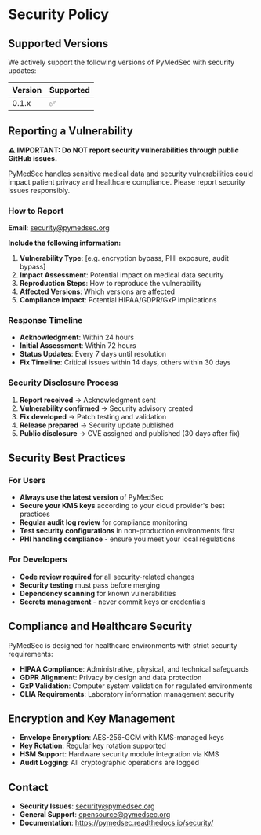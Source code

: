 # Security Policy

## Supported Versions

We actively support the following versions of PyMedSec with security updates:

| Version | Supported          |
| ------- | ------------------ |
| 0.1.x   | :white_check_mark: |

## Reporting a Vulnerability

**⚠️ IMPORTANT: Do NOT report security vulnerabilities through public GitHub issues.**

PyMedSec handles sensitive medical data and security vulnerabilities could impact patient privacy and healthcare compliance. Please report security issues responsibly.

### How to Report

**Email**: security@pymedsec.org

**Include the following information:**

1. **Vulnerability Type**: [e.g. encryption bypass, PHI exposure, audit bypass]
2. **Impact Assessment**: Potential impact on medical data security
3. **Reproduction Steps**: How to reproduce the vulnerability
4. **Affected Versions**: Which versions are affected
5. **Compliance Impact**: Potential HIPAA/GDPR/GxP implications

### Response Timeline

- **Acknowledgment**: Within 24 hours
- **Initial Assessment**: Within 72 hours  
- **Status Updates**: Every 7 days until resolution
- **Fix Timeline**: Critical issues within 14 days, others within 30 days

### Security Disclosure Process

1. **Report received** → Acknowledgment sent
2. **Vulnerability confirmed** → Security advisory created
3. **Fix developed** → Patch testing and validation
4. **Release prepared** → Security update published
5. **Public disclosure** → CVE assigned and published (30 days after fix)

## Security Best Practices

### For Users

- **Always use the latest version** of PyMedSec
- **Secure your KMS keys** according to your cloud provider's best practices
- **Regular audit log review** for compliance monitoring
- **Test security configurations** in non-production environments first
- **PHI handling compliance** - ensure you meet your local regulations

### For Developers

- **Code review required** for all security-related changes
- **Security testing** must pass before merging
- **Dependency scanning** for known vulnerabilities
- **Secrets management** - never commit keys or credentials

## Compliance and Healthcare Security

PyMedSec is designed for healthcare environments with strict security requirements:

- **HIPAA Compliance**: Administrative, physical, and technical safeguards
- **GDPR Alignment**: Privacy by design and data protection
- **GxP Validation**: Computer system validation for regulated environments
- **CLIA Requirements**: Laboratory information management security

## Encryption and Key Management

- **Envelope Encryption**: AES-256-GCM with KMS-managed keys
- **Key Rotation**: Regular key rotation supported
- **HSM Support**: Hardware security module integration via KMS
- **Audit Logging**: All cryptographic operations are logged

## Contact

- **Security Issues**: security@pymedsec.org
- **General Support**: opensource@pymedsec.org
- **Documentation**: https://pymedsec.readthedocs.io/security/

